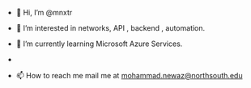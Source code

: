 - 👋 Hi, I’m @mnxtr
- 👀 I’m interested in networks, API , backend , automation.
- 🌱 I’m currently learning Microsoft Azure Services. 
- 

- 📫 How to reach me mail me at mohammad.newaz@northsouth.edu

<!---
mnxtr/mnxtr is a ✨ special ✨ repository because its `README.md` (this file) appears on your GitHub profile.
You can click the Preview link to take a look at your changes.
--->
